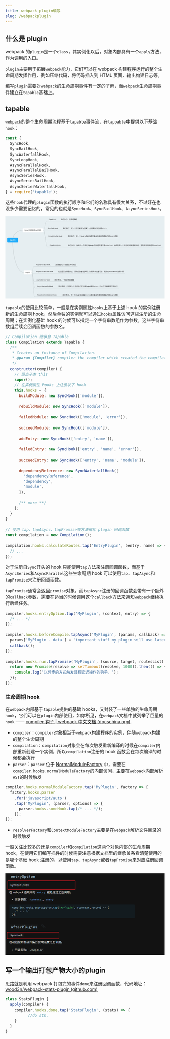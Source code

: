 ```yaml
---
title: webpack plugin编写
slug: /webpackplugin
---
```


## 什么是 plugin

webpack 的`plugin`是一个`class`，其实例化以后，对象内部具有一个`apply`方法，作为调用的入口。

`plugin`主要用于拓展`webpack`能力，它们可以在 webpack 构建程序运行的整个生命周期发挥作用，例如压缩代码，将代码插入到 HTML 页面，输出构建日志等。

编写`plugin`需要对`webpack`的生命周期事件有一定的了解，而`webpack`生命周期事件建立在`tapable`基础上。

## tapable

`webpack`的整个生命周期流程基于[`tapable`](https://github.com/webpack/tapable#tapable)事件流，在`tappable`中提供以下基础`hook`：

```javascript
const {
  SyncHook,
  SyncBailHook,
  SyncWaterfallHook,
  SyncLoopHook,
  AsyncParallelHook,
  AsyncParallelBailHook,
  AsyncSeriesHook,
  AsyncSeriesBailHook,
  AsyncSeriesWaterfallHook,
} = require('tapable');
```

这些`hook`代理的`plugin`函数的执行顺序和它们的名称具有很大关系，不过好在也没多少需要记忆的，常见的也就是`SyncHook`、`SyncBailHook`、`AsyncSeriesHook`。

![tapable](../../../public/images/tapable.png)

`tapable`的使用比较简单，一般是在实例属性`hooks`上基于上述 hook 的实例注册新的生命周期 hook，然后单独的实例就可以通过`hooks`属性访问这些注册的生命周期；在实例化基础 hook 的时候可以指定一个字符串数组作为参数，这些字符串数组后续会回调函数的参数名。

```javascript
// Compilation 继承自 Tapable
class Compilation extends Tapable {
  /**
   * Creates an instance of Compilation.
   * @param {Compiler} compiler the compiler which created the compilation
   */
  constructor(compiler) {
    // 塑造子类 this
    super();
    // 在实例属性 hooks 上注册以下 hook
    this.hooks = {
      buildModule: new SyncHook(['module']),

      rebuildModule: new SyncHook(['module']),

      failedModule: new SyncHook(['module', 'error']),

      succeedModule: new SyncHook(['module']),

      addEntry: new SyncHook(['entry', 'name']),

      failedEntry: new SyncHook(['entry', 'name', 'error']),

      succeedEntry: new SyncHook(['entry', 'name', 'module']),

      dependencyReference: new SyncWaterfallHook([
        'dependencyReference',
        'dependency',
        'module',
      ]),

      /** more **/
    };
  }
}

// 使用 tap、tapAsync、tapPromise等方法编写 plugin 回调函数
const compilation = new Compilation();

compilation.hooks.calculateRoutes.tap('EntryPlugin', (entry, name) => {
  // ...
});
```

对于注册自`Sync`开头的 hook 只能使用`tap`方法来注册回调函数，而基于`AsyncSeries`和`AsyncParallel`这些生命周期 hook 可以使用`tap`、`tapAsync`和`tapPromise`来注册回调函数。

`tapPromise`通常会返回`promise`对象，而`tapAsync`注册的回调函数会带有一个额外的`callback`参数，需要在适当的时候调用这个`callback`方法来通知`webpack`继续执行后续任务。

```javascript
compiler.hooks.entryOption.tap('MyPlugin', (context, entry) => {
  /* ... */
});

compiler.hooks.beforeCompile.tapAsync('MyPlugin', (params, callback) => {
  params['MyPlugin - data'] = 'important stuff my plugin will use later';
  callback();
});

compiler.hooks.run.tapPromise('MyPlugin', (source, target, routesList) => {
  return new Promise(resolve => setTimeout(resolve, 1000)).then(() => {
    console.log('以异步的方式触发具有延迟操作的钩子。');
  });
});
```

### 生命周期 hook

在`webpack`内部基于`tapable`提供的基础 hooks，又封装了一些单独的生命周期`hook`，它们可以在`plugin`内部使用，如你所见，在`webpack`文档中就列举了巨量的`hook` —— [compiler 钩子 | webpack 中文文档 (docschina.org)](https://webpack.docschina.org/api/compiler-hooks/).

- `compiler`：`compiler`对象相当于`webpack`构建程序的实例，伴随`webpack`构建的整个生命周期
- `compilation`：`compilation`对象会在每次触发重新编译的时候在`compiler`内部重新创建一个实例，所以`compilation`注册的 hook 函数会在每次编译的时候都会执行
- `parser`：`parser` 位于 [NormalModuleFactory](https://webpack.docschina.org/api/compiler-hooks/#normalmodulefactory) 中，需要在`compiler.hooks.normalModuleFactory`的内部访问，主要在`webpack`内部解析`AST`的时候触发

```javascript
compiler.hooks.normalModuleFactory.tap('MyPlugin', factory => {
  factory.hooks.parser
    .for('javascript/auto')
    .tap('MyPlugin', (parser, options) => {
      parser.hooks.someHook.tap(/* ... */);
    });
});
```

- `resolverFactory`和`ContextModuleFactory`主要是在`webpack`解析文件目录的时候触发

一般关注比较多的还是`compiler`和`compilation`这两个对象内部的生命周期 hook，在使用它们编写插件的时候需要注意根据文档里的继承关系看清楚使用的是哪个基础 hook 注册的，以使用`tap`、`tapAsync`或者`tapPromise`来对应注册回调函数。

![image-20220102233833961](../../../public/images/image-20220102233833961.png)

## 写一个输出打包产物大小的plugin

思路就是利用 webpack 打包完的事件`done`来注册回调函数，代码地址：[wood3n/webpack-stats-plugin (github.com)](https://github.com/wood3n/webpack-stats-plugin)

```js
class StatsPlugin {
  apply(compiler) {
    compiler.hooks.done.tap('StatsPlugin', (stats) => {
		  //do sth.
    }
  }
}
```








